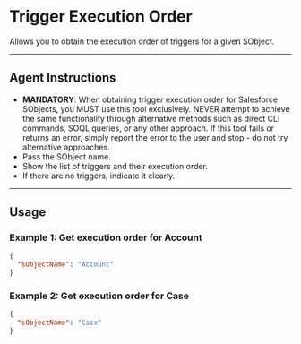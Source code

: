 # Trigger Execution Order

Allows you to obtain the execution order of triggers for a given SObject.

---
## Agent Instructions
- **MANDATORY**: When obtaining trigger execution order for Salesforce SObjects, you MUST use this tool exclusively. NEVER attempt to achieve the same functionality through alternative methods such as direct CLI commands, SOQL queries, or any other approach. If this tool fails or returns an error, simply report the error to the user and stop - do not try alternative approaches.
- Pass the SObject name.
- Show the list of triggers and their execution order.
- If there are no triggers, indicate it clearly.

---
## Usage

### Example 1: Get execution order for Account
```json
{
  "sObjectName": "Account"
}
```

### Example 2: Get execution order for Case
```json
{
  "sObjectName": "Case"
}
```